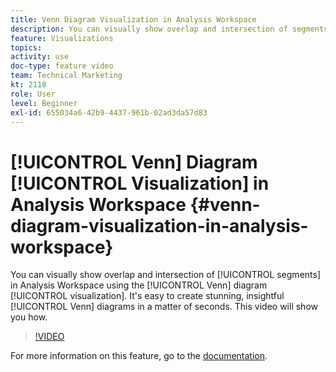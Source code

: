 ```yaml
---
title: Venn Diagram Visualization in Analysis Workspace
description: You can visually show overlap and intersection of segments in Analysis Workspace using the Venn diagram visualization. It's easy to create stunning, insightful Venn diagrams in a matter of seconds. This video will show you how.
feature: Visualizations
topics: 
activity: use
doc-type: feature video
team: Technical Marketing
kt: 2118
role: User
level: Beginner
exl-id: 655034a6-42b9-4437-961b-02ad3da57d83
---
```

# [!UICONTROL Venn] Diagram [!UICONTROL Visualization] in Analysis Workspace {#venn-diagram-visualization-in-analysis-workspace}

You can visually show overlap and intersection of [!UICONTROL segments] in Analysis Workspace using the [!UICONTROL Venn] diagram [!UICONTROL visualization]. It's easy to create stunning, insightful [!UICONTROL Venn] diagrams in a matter of seconds. This video will show you how.

>[!VIDEO](https://video.tv.adobe.com/v/23987/?quality=12)

For more information on this feature, go to the [documentation](https://marketing.adobe.com/resources/help/en_US/analytics/analysis-workspace/venn.html).
